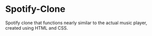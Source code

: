 # Spotify-Clone
Spotify clone that functions nearly similar to the actual music player, created using HTML and CSS.
